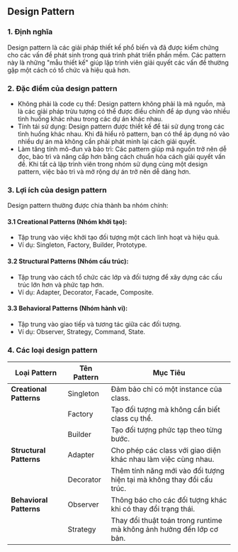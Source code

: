 ## Design Pattern

### 1. Định nghĩa
Design pattern là các giải pháp thiết kế phổ biến và đã được kiểm chứng cho các vấn đề phát sinh trong quá trình phát triển phần mềm. Các pattern này là những "mẫu thiết kế" giúp lập trình viên giải quyết các vấn đề thường gặp một cách có tổ chức và hiệu quả hơn.

### 2. Đặc điểm của design pattern
- Không phải là code cụ thể: Design pattern không phải là mã nguồn, mà là các giải pháp trừu tượng có thể được điều chỉnh để áp dụng vào nhiều tình huống khác nhau trong các dự án khác nhau.
- Tính tái sử dụng: Design pattern được thiết kế để tái sử dụng trong các tình huống khác nhau. Khi đã hiểu rõ pattern, bạn có thể áp dụng nó vào nhiều dự án mà không cần phải phát minh lại cách giải quyết.
- Làm tăng tính mô-đun và bảo trì: Các pattern giúp mã nguồn trở nên dễ đọc, bảo trì và nâng cấp hơn bằng cách chuẩn hóa cách giải quyết vấn đề. Khi tất cả lập trình viên trong nhóm sử dụng cùng một design pattern, việc bảo trì và mở rộng dự án trở nên dễ dàng hơn.

### 3. Lợi ích của design pattern
Design pattern thường được chia thành ba nhóm chính:
#### 3.1 Creational Patterns (Nhóm khởi tạo):
- Tập trung vào việc khởi tạo đối tượng một cách linh hoạt và hiệu quả.
- Ví dụ: Singleton, Factory, Builder, Prototype.
#### 3.2 Structural Patterns (Nhóm cấu trúc):
- Tập trung vào cách tổ chức các lớp và đối tượng để xây dựng các cấu trúc lớn hơn và phức tạp hơn.
- Ví dụ: Adapter, Decorator, Facade, Composite.
#### 3.3 Behavioral Patterns (Nhóm hành vi):
- Tập trung vào giao tiếp và tương tác giữa các đối tượng.
- Ví dụ: Observer, Strategy, Command, State.

### 4. Các loại design pattern
| **Loại Pattern**       | **Tên Pattern**        | **Mục Tiêu**                                                          |
|------------------------|------------------------|------------------------------------------------------------------------|
| **Creational Patterns** | Singleton              | Đảm bảo chỉ có một instance của class.                                 |
|                        | Factory                | Tạo đối tượng mà không cần biết class cụ thể.                           |
|                        | Builder                | Tạo đối tượng phức tạp theo từng bước.                                 |
| **Structural Patterns** | Adapter                | Cho phép các class với giao diện khác nhau làm việc cùng nhau.         |
|                        | Decorator              | Thêm tính năng mới vào đối tượng hiện tại mà không thay đổi cấu trúc.   |
| **Behavioral Patterns** | Observer               | Thông báo cho các đối tượng khác khi có thay đổi trạng thái.           |
|                        | Strategy               | Thay đổi thuật toán trong runtime mà không ảnh hưởng đến lớp cơ bản.    |